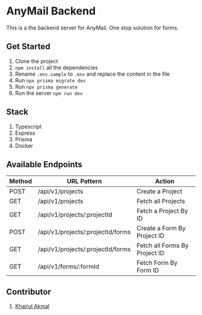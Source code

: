 # AnyMail Backend

This is a the backend server for AnyMail. One stop solution for forms.

## Get Started

1. Clone the project
2. `npm install` all the dependencies
3. Rename `.env.sample` to `.env` and replace the content in the file
4. Run `npx prisma migrate dev`
5. Run `npx prisma generate`
6. Run the server `npm run dev`

## Stack

1. Typescript
2. Express
3. Prisma
4. Docker

## Available Endpoints

| Method | URL Pattern                       | Action                        |
| ------ | --------------------------------- | ----------------------------- |
| POST   | /api/v1/projects                  | Create a Project              |
| GET    | /api/v1/projects                  | Fetch all Projects            |
| GET    | /api/v1/projects/:projectId       | Fetch a Project By ID         |
| POST   | /api/v1/projects/:projectId/forms | Create a Form By Project ID   |
| GET    | /api/v1/projects/:projectId/forms | Fetch all Forms By Project ID |
| GET    | /api/v1/forms/:formId             | Fetch Form By Form ID         |

## Contributor

1. [Khairul Akmal](https://twitter.com/mofodox)
